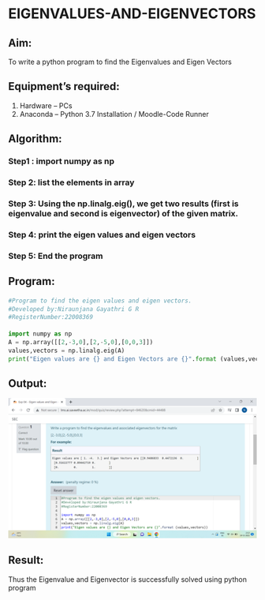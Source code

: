 # EIGENVALUES-AND-EIGENVECTORS
## Aim:
To write a python program to find the Eigenvalues and Eigen Vectors
## Equipment’s required:
1. 	Hardware – PCs
2. 	Anaconda – Python 3.7 Installation / Moodle-Code Runner
## Algorithm:
### Step1 : import numpy as np
### Step 2: list the elements in array
### Step 3: Using the np.linalg.eig(),  we get two results (first is eigenvalue and second is eigenvector) of the given matrix.
### Step 4: print the eigen values and eigen vectors
### Step 5: End the program

## Program:
```python
#Program to find the eigen values and eigen vectors.
#Developed by:Niraunjana Gayathri G R
#RegisterNumber:22008369

import numpy as np
A = np.array([[2,-3,0],[2,-5,0],[0,0,3]])
values,vectors = np.linalg.eig(A)
print("Eigen values are {} and Eigen Vectors are {}".format (values,vectors))
```

## Output:
![OUTPUT](./image/imgex04.png)
## Result:
Thus the Eigenvalue and Eigenvector is successfully solved using python program
